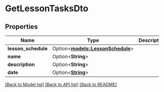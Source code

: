 # GetLessonTasksDto

## Properties

Name | Type | Description | Notes
------------ | ------------- | ------------- | -------------
**lesson_schedule** | Option<[**models::LessonSchedule**](LessonSchedule.md)> |  | [optional]
**name** | Option<**String**> |  | [optional]
**description** | Option<**String**> |  | [optional]
**date** | Option<[**String**](string.md)> |  | [optional]

[[Back to Model list]](../README.md#documentation-for-models) [[Back to API list]](../README.md#documentation-for-api-endpoints) [[Back to README]](../README.md)


